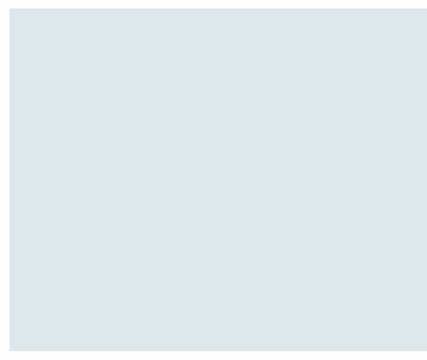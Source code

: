 <script src="04_Fe_výskyt_HTML5 Canvas.js?1581502201829"></script>
<script>
var canvas, stage, exportRoot, anim_container, dom_overlay_container, fnStartAnimation;
function init() {
	canvas = document.getElementById("canvas");
	anim_container = document.getElementById("animation_container");
	dom_overlay_container = document.getElementById("dom_overlay_container");
	var comp=AdobeAn.getComposition("92696504B88634409BCB40D5ED3339D1");
	var lib=comp.getLibrary();
	var loader = new createjs.LoadQueue(false);
	loader.installPlugin(createjs.Sound);
	loader.addEventListener("fileload", function(evt){handleFileLoad(evt,comp)});
	loader.addEventListener("complete", function(evt){handleComplete(evt,comp)});
	var lib=comp.getLibrary();
	loader.loadManifest(lib.properties.manifest);
}
function handleFileLoad(evt, comp) {
	var images=comp.getImages();	
	if (evt && (evt.item.type == "image")) { images[evt.item.id] = evt.result; }	
}
function handleComplete(evt,comp) {
	//This function is always called, irrespective of the content. You can use the variable "stage" after it is created in token create_stage.
	var lib=comp.getLibrary();
	var ss=comp.getSpriteSheet();
	var queue = evt.target;
	var ssMetadata = lib.ssMetadata;
	for(i=0; i<ssMetadata.length; i++) {
		ss[ssMetadata[i].name] = new createjs.SpriteSheet( {"images": [queue.getResult(ssMetadata[i].name)], "frames": ssMetadata[i].frames} )
	}
	exportRoot = new lib._04_Fe_výskyt_HTML5Canvas();
	stage = new lib.Stage(canvas);	
	//Registers the "tick" event listener.
	fnStartAnimation = function() {
		stage.addChild(exportRoot);
		createjs.Ticker.setFPS(lib.properties.fps);
		createjs.Ticker.addEventListener("tick", stage);
	}	    
	//Code to support hidpi screens and responsive scaling.
	AdobeAn.makeResponsive(false,'both',false,1,[canvas,anim_container,dom_overlay_container]);	
	AdobeAn.compositionLoaded(lib.properties.id);
	fnStartAnimation();
}
function playSound(id, loop) {
	return createjs.Sound.play(id, createjs.Sound.INTERRUPT_EARLY, 0, 0, loop);
}
</script>
<div onload="init();" >
<div id="animation_container" style="background-color:rgba(222, 231, 233, 1.00); width:800px; height:600px">
		<canvas id="canvas" width="800" height="600" style="position: absolute; display: block; background-color:rgba(222, 231, 233, 1.00);"></canvas>
		<div id="dom_overlay_container" style="pointer-events:none; overflow:hidden; width:800px; height:600px; position: absolute; left: 0px; top: 0px; display: block;">
		</div>
	</div>
</div>

